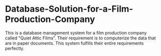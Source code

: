 # Database-Solution-for-a-Film-Production-Company
This is a database management system for a film production company called "Quiet Attic Films". Their requirement is to computerize the data that are in paper documents. This system fulfills their entire requirements perfectly. 
